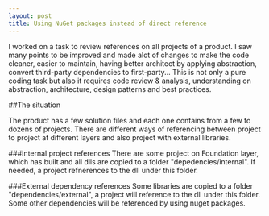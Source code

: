 ```yaml
---
layout: post
title: Using NuGet packages instead of direct reference
---
```


I worked on a task to review references on all projects of a product.
I saw many points to be improved and made alot of changes to make the code cleaner,
easier to maintain, having better architect by applying abstraction,
convert third-party dependencies to first-party...
This is not only a pure coding task but also it requires code review & analysis,
understanding on abstraction, architecture, design patterns and best practices.

##The situation

The product has a few solution files and each one contains from a few to dozens of projects.
There are different ways of referencing between project to project at different layers
and also project with external libraries.

###Internal project references
There are some project on Foundation layer, which has built and all dlls are copied to 
a folder "depedencies/internal". If needed, a project refnerences to the dll under this folder.

###External dependency references
Some libraries are copied to a folder "dependencies/external", a project will reference to the dll
under this folder. Some other dependencies will be referenced by using nuget packages.

